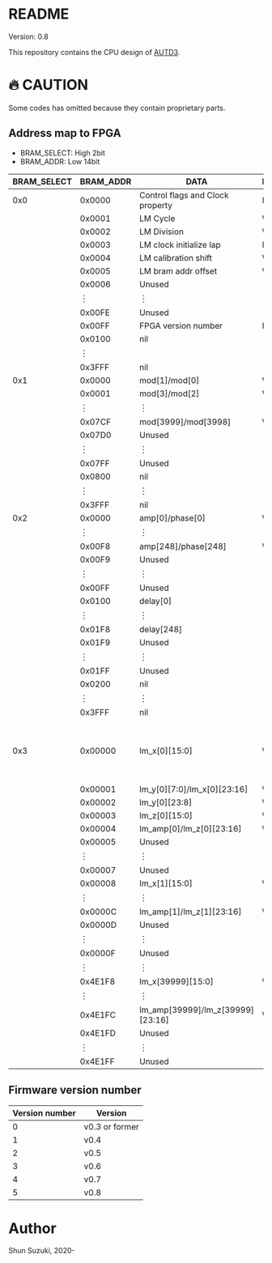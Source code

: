 # README

Version: 0.8

This repository contains the CPU design of [AUTD3](https://hapislab.org/airborne-ultrasound-tactile-display?lang=en).

# :fire: CAUTION

Some codes has omitted because they contain proprietary parts.

## Address map to FPGA

* BRAM_SELECT: High 2bit
* BRAM_ADDR: Low 14bit

| BRAM_SELECT | BRAM_ADDR | DATA                             | R/W | Note                                                       |
|-------------|-----------|----------------------------------|-----|------------------------------------------------------------|
| 0x0         | 0x0000    | Control flags and Clock property | R/W | 　                                                         |
| 　          | 0x0001    | LM Cycle                         | W   | 　                                                         |
| 　          | 0x0002    | LM Division                      | W   | 　                                                         |
| 　          | 0x0003    | LM clock initialize lap          | R   | 　                                                         |
| 　          | 0x0004    | LM calibration shift             | W   | 　                                                         |
| 　          | 0x0005    | LM bram addr offset              | W   | 　                                                         |
| 　          | 0x0006    | Unused                           | 　  | 　                                                         |
| 　          | ︙        | ︙                               | 　  | 　                                                         |
| 　          | 0x00FE    | Unused                           | 　  | 　                                                         |
| 　          | 0x00FF    | FPGA version number              | R   | 　                                                         |
| 　          | 0x0100    | nil                              | 　  | 　                                                         |
| 　          | ︙        | 　                               | 　  | 　                                                         |
| 　          | 0x3FFF    | nil                              | 　  | 　                                                         |
| 0x1         | 0x0000    | mod[1]/mod[0]                    | W   | 　                                                         |
| 　          | 0x0001    | mod[3]/mod[2]                    | W   | 　                                                         |
| 　          | ︙        | ︙                               | ︙  | 　                                                         |
| 　          | 0x07CF    | mod[3999]/mod[3998]              | W   | 　                                                         |
| 　          | 0x07D0    | Unused                           | 　  | 　                                                         |
| 　          | ︙        | ︙                               | 　  | 　                                                         |
| 　          | 0x07FF    | Unused                           | 　  | 　                                                         |
| 　          | 0x0800    | nil                              | 　  | 　                                                         |
| 　          | ︙        | ︙                               | 　  | 　                                                         |
| 　          | 0x3FFF    | nil                              | 　  | 　                                                         |
| 0x2         | 0x0000    | amp[0]/phase[0]                  | W   | 　                                                         |
| 　          | ︙        | ︙                               | ︙  | 　                                                         |
| 　          | 0x00F8    | amp[248]/phase[248]              | W   | 　                                                         |
| 　          | 0x00F9    | Unused                           | 　  | 　                                                         |
| 　          | ︙        | ︙                               | 　  | 　                                                         |
| 　          | 0x00FF    | Unused                           | 　  | 　                                                         |
| 　          | 0x0100    | delay[0]                         | 　  | 　                                                         |
| 　          | ︙        | ︙                               | 　  | 　                                                         |
| 　          | 0x01F8    | delay[248]                         | 　  | 　                                                         |
| 　          | 0x01F9    | Unused                         | 　  | 　                                                         |
| 　          | ︙        | ︙                               | 　  | 　                                                         |
| 　          | 0x01FF    | Unused                         | 　  | 　                                                         |
| 　          | 0x0200    | nil                              | 　  | 　                                                         |
| 　          | ︙        | ︙                               | 　  | 　                                                         |
| 　          | 0x3FFF    | nil                              | 　  | 　                                                         |
| 0x3         | 0x00000   | lm_x[0][15:0]                    | W   | Below, the write address in the FPGA will be BRAM_ADDR+(LM bram addr offset)*0x4000 |
| 　          | 0x00001   | lm_y[0][7:0]/lm_x[0][23:16]      | W   | 　                                                         |
| 　          | 0x00002   | lm_y[0][23:8]                    | W   | 　                                                         |
| 　          | 0x00003   | lm_z[0][15:0]                    | W   | 　                                                         |
| 　          | 0x00004   | lm_amp[0]/lm_z[0][23:16]         | W   | 　                                                         |
| 　          | 0x00005   | Unused                           | 　  | 　                                                         |
| 　          | ︙        | ︙                               | 　  | 　                                                         |
| 　          | 0x00007   | Unused                           | 　  | 　                                                         |
| 　          | 0x00008   | lm_x[1][15:0]                    | W   | 　                                                         |
| 　          | ︙        | ︙                               | ︙  | 　                                                         |
| 　          | 0x0000C   | lm_amp[1]/lm_z[1][23:16]         | W   | 　                                                         |
| 　          | 0x0000D   | Unused                           | 　  | 　                                                         |
| 　          | ︙        | ︙                               | 　  | 　                                                         |
| 　          | 0x0000F   | Unused                           | 　  | 　                                                         |
| 　          | ︙        | ︙                               | ︙  | 　                                                         |
| 　          | 0x4E1F8   | lm_x[39999][15:0]                | W   | 　                                                         |
| 　          | ︙        | ︙                               | ︙  | 　                                                         |
| 　          | 0x4E1FC   | lm_amp[39999]/lm_z[39999][23:16] | W   | 　                                                         |
| 　          | 0x4E1FD   | Unused                           | 　  | 　                                                         |
| 　          | ︙        | ︙                               | 　  | 　                                                         |
| 　          | 0x4E1FF   | Unused                           | 　  | 　                                                         |

## Firmware version number

| Version number | Version | 
|----------------|---------| 
| 0              | v0.3 or former | 
| 1              | v0.4    | 
| 2              | v0.5    | 
| 3              | v0.6    | 
| 4              | v0.7    | 
| 5              | v0.8    | 

# Author

Shun Suzuki, 2020-
